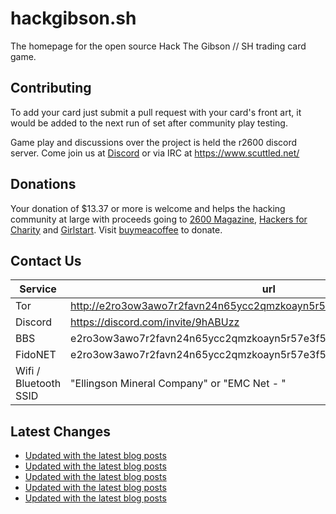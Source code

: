 # hackgibson.sh
The homepage for the open source Hack The Gibson // SH trading card game.


## Contributing

To add your card just submit a pull request with your card's front art, it would be added to the next run of set after community play testing.

Game play and discussions over the project is held the r2600 discord server. Come join us at [Discord](https://discord.com/invite/9hABUzz) or via IRC at https://www.scuttled.net/


## Donations

Your donation of $13.37 or more is welcome and helps the hacking community at large with proceeds going to [2600 Magazine](https://2600.com/), [Hackers for Charity](https://hackersforcharity.org) and [Girlstart](https://girlstart.org).  Visit [buymeacoffee](https://www.buymeacoffee.com/hackgibson.sh) to donate.


## Contact Us

Service | url
-|-
Tor | http://e2ro3ow3awo7r2favn24n65ycc2qmzkoayn5r57e3f56nvjwdcgg32ad.onion
Discord | https://discord.com/invite/9hABUzz
BBS | e2ro3ow3awo7r2favn24n65ycc2qmzkoayn5r57e3f56nvjwdcgg32ad.onion:23
FidoNET | e2ro3ow3awo7r2favn24n65ycc2qmzkoayn5r57e3f56nvjwdcgg32ad.onion:24554
Wifi / Bluetooth SSID | "Ellingson Mineral Company" or "EMC Net - <fidonet address>"

## Latest Changes
<!-- BLOG-POST-LIST:START -->
- [Updated with the latest blog posts](https://github.com/DFW2600/hackgibson.sh/commit/a2dfc51ae4c8964d583c5d36eec710846132c420)
- [Updated with the latest blog posts](https://github.com/DFW2600/hackgibson.sh/commit/e370a54be86a6c94124173f9e172735b29fbc048)
- [Updated with the latest blog posts](https://github.com/DFW2600/hackgibson.sh/commit/fdcc7a11355dc24354040156fb029b3e24dc3d5d)
- [Updated with the latest blog posts](https://github.com/DFW2600/hackgibson.sh/commit/c954fd9544200d88c5a4d75c9d72f08ee0b2e6b7)
- [Updated with the latest blog posts](https://github.com/DFW2600/hackgibson.sh/commit/17f92882dfd9158b32e42242657eecd11076e04d)
<!-- BLOG-POST-LIST:END -->
